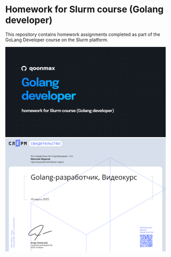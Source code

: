 # Homework for Slurm course (Golang developer)

This repository contains homework assignments completed as part of the GoLang Developer course on the Slurm platform.

![Image alt](https://github.com/qoonmax/homework-slurm-golang-developer/blob/main/cover.jpg)
![Image alt](https://github.com/qoonmax/homework-slurm-golang-developer/blob/main/certificate.png)
